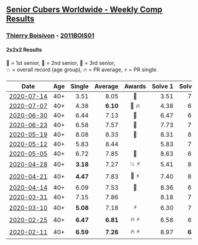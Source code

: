 <style>table {white-space: nowrap;}</style>

## [Senior Cubers Worldwide - Weekly Comp Results](/scw-comp/results/)
### [Thierry Boisivon](README.md) - [2011BOIS01](https://www.worldcubeassociation.org/persons/2011BOIS01?event=222)
#### 2x2x2 Results

<span style="white-space: nowrap;">🥇 = 1st senior</span>, <span style="white-space: nowrap;">🥈 = 2nd senior</span>, <span style="white-space: nowrap;">🥉 = 3rd senior</span>, <span style="white-space: nowrap;">💥 = overall record (age group)</span>, <span style="white-space: nowrap;">🔥 = PR average</span>, <span style="white-space: nowrap;">⚡ = PR single</span>.

| Date | Age | Single | Average | Awards | Solve 1 | Solve 2 | Solve 3 | Solve 4 | Solve 5 | Video |
| :--: | :--: | --: | --: | :--: | --: | --: | --: | --: | --: | :-- |
| [2020-07-14](../../results/2020-07-14/222.md) | 40+ | 3.51 | 8.05 | 🥉 | 3.51 | 7.07 | 7.99 | 9.08 | 12.48 | [Link](https://www.facebook.com/events/1157754364595802/permalink/1161523690885536) |
| [2020-07-07](../../results/2020-07-07/222.md) | 40+ | 4.38 | **6.10** | 🥈 🔥 | 4.38 | 6.48 | 8.26 | 4.99 | 6.82 | [Link](https://www.facebook.com/events/271667090769235/permalink/275214280414516) |
| [2020-06-30](../../results/2020-06-30/222.md) | 40+ | 6.44 | 7.13 | 🥈 | 6.47 | 6.44 | 16.40 | 6.96 | 7.95 | [Link](https://www.facebook.com/events/679860472562391/permalink/683377892210649) |
| [2020-06-23](../../results/2020-06-23/222.md) | 40+ | 6.58 | 7.57 | 🥉 | 7.73 | 7.59 | 7.70 | 7.42 | 6.58 | [Link](https://www.facebook.com/events/722150235200875/permalink/725709891511576) |
| [2020-05-19](../../results/2020-05-19/222.md) | 40+ | 8.08 | 8.33 | 🥈 | 8.31 | 8.08 | 8.19 | 8.50 | 9.03 | [Link](https://www.facebook.com/events/1880761498725633/permalink/1885767488225034) |
| [2020-05-12](../../results/2020-05-12/222.md) | 40+ | 5.83 | 8.44 |  | 5.83 | 7.53 | 9.84 | 7.96 | 18.65 | [Link](https://www.facebook.com/events/546188069600739/permalink/550137782539101) |
| [2020-05-05](../../results/2020-05-05/222.md) | 40+ | 6.72 | 7.85 | 🥉 | 8.63 | 6.72 | 7.06 | 7.86 | 8.71 | [Link](https://www.facebook.com/events/3313106775587396/permalink/3314504292114311) |
| [2020-04-28](../../results/2020-04-28/222.md) | 40+ | **3.18** | 7.27 | 💥 ⚡ | 5.41 | 8.55 | 8.36 | **3.18** | 8.03 | [Link](https://www.facebook.com/events/535188653858103/permalink/536874390356196) |
| [2020-04-21](../../results/2020-04-21/222.md) | 40+ | **4.47** | 7.83 | 🥉 ⚡ | 7.40 | 8.84 | 7.53 | 8.56 | **4.47** | [Link](https://www.facebook.com/events/880278499062375/permalink/881984655558426) |
| [2020-04-14](../../results/2020-04-14/222.md) | 40+ | 6.09 | 7.53 | 🥉 | 8.36 | 6.09 | 7.05 | 7.55 | 8.00 | [Link](https://www.facebook.com/events/982619255468618/permalink/986813878382489) |
| [2020-03-31](../../results/2020-03-31/222.md) | 40+ | 7.15 | 7.86 |  | 8.18 | 7.18 | 8.21 | 7.15 | 8.91 | [Link](https://www.facebook.com/events/637372103486119/permalink/639517979938198) |
| [2020-03-10](../../results/2020-03-10/222.md) | 40+ | **5.08** | 7.18 | ⚡ | 6.30 | 7.34 | 7.90 | 9.40 | **5.08** | [Link](https://www.facebook.com/events/654143022005686/permalink/656482748438380) |
| [2020-02-25](../../results/2020-02-25/222.md) | 40+ | **6.47** | **6.81** | 🔥 ⚡ | 6.58 | 6.55 | 8.43 | 7.31 | **6.47** | [Link](https://www.facebook.com/events/2972213492840148/permalink/2984510984943732) |
| [2020-02-11](../../results/2020-02-11/222.md) | 40+ | **6.59** | **7.26** | 🔥 ⚡ | 8.97 | **6.59** | 8.13 | 6.94 | 6.71 | [Link](https://www.facebook.com/events/176704156956327/permalink/181037429856333) |


<!-- Global site tag (gtag.js) - Google Analytics -->
<script async src="https://www.googletagmanager.com/gtag/js?id=UA-86348435-3"></script>
<script>window.dataLayer = window.dataLayer || []; function gtag() {dataLayer.push(arguments);} gtag('js', new Date()); gtag('config', 'UA-86348435-3');</script>
